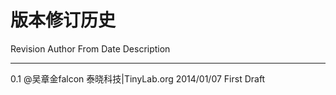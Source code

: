 # 版本修订历史

Revision   Author           From                  Date         Description
---------  -------------    -----------           ----------   -----------
   0.1     @吴章金falcon    泰晓科技|TinyLab.org  2014/01/07   First Draft
